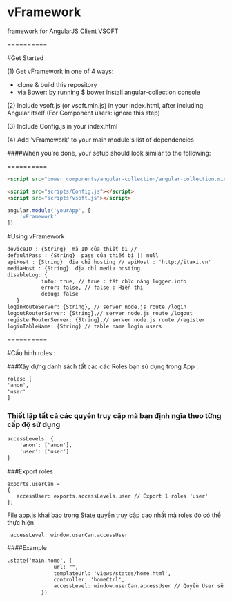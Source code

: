 vFramework
==========

framework for AngularJS Client VSOFT


==========

#Get Started



(1) Get vFramework in one of 4 ways:

* clone & build this repository
* via Bower: by running $ bower install angular-collection console

(2) Include vsoft.js (or vsoft.min.js) in your index.html, after including Angular itself (For Component users: ignore this step)

(3) Include Config.js in your index.html

(4) Add 'vFramework' to your main module's list of dependencies 

####When you're done, your setup should look similar to the following:

==========

```html
<script src="bower_components/angular-collection/angular-collection.min.js"></script>

<script src="scripts/Config.js"></script>
<script src="scripts/vsoft.js"></script>
```

```javascript
angular.module('yourApp', [
    'vFramework'  
])
```

#Using vFramework


 ```html
 deviceID : {String}  mã ID của thiết bị //
 defaultPass : {String}  pass của thiết bị || null
 apiHost : {String}  địa chỉ hosting // apiHost : 'http://itaxi.vn'
 mediaHost : {String}  địa chỉ media hosting
 disableLog: {
            info: true, // true : tắt chức năng logger.info
            error: false, // false : Hiển thị
            debug: false
    }
 loginRouteServer: {String}, // server node.js route /login
 logoutRouterServer: {String},// server node.js route /logout
 registerRouterServer: {String},// server node.js route /register
 loginTableName: {String} // table name login users
 
  ```
  ==========

#Cấu hình roles :
 
 
###Xây dựng danh sách tất các các Roles bạn sử dụng trong App :
 
  ```html
 roles: [
 'anon',
 'user'
 ]
 
  ```
 
 
### Thiết lập tất cả các quyền truy cập mà bạn định ngĩa theo từng cấp độ sử dụng
 
  ```html
 accessLevels: {
      'anon': ['anon'],
      'user': ['user']
 }
  ```
  
###Export roles
  
  ```
 exports.userCan =
 {
     accessUser: exports.accessLevels.user // Export 1 roles 'user'
 };
  ```
  File app.js khai báo trong State quyền truy cập cao nhất mà roles đó có thể thực hiện
```
 accessLevel: window.userCan.accessUser
```
####Example
 ```html
 .state('main.home', {
                url: "",
                templateUrl: 'views/states/home.html',
                controller: 'homeCtrl',
                accessLevel: window.userCan.accessUser // Quyền User sẽ được truy cập
            })
 ```

